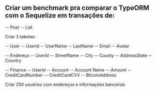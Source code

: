 ## Criar um benchmark pra comparar o TypeORM com o Sequelize em transações de:

  -- Post
  -- List

Criar 3 tabelas:

  -- User
    -- UserId
    -- UserName
    -- LastName
    -- Email
    -- Avatar

  -- Endereço
    -- UserId
    -- StreetName
    -- City
    -- County
    -- AddressState
    -- Country

  -- Finance
    -- UserId
    -- Account
    -- Account Name
    -- Amount
    -- CreditCardNumber
    -- CreditCardCVV
    -- BitcoinAddress

Criar 250 usuários com endereços e informações bancárias